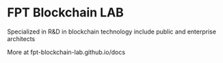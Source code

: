 # FPT Blockchain LAB

Specialized in R&D in blockchain technology include public and enterprise architects

More at fpt-blockchain-lab.github.io/docs
